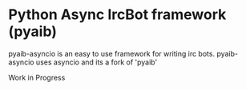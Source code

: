 Python Async IrcBot framework (pyaib)
=====================================

pyaib-asyncio is an easy to use framework for writing irc bots. pyaib-asyncio uses asyncio and its a fork of 'pyaib'

Work in Progress
